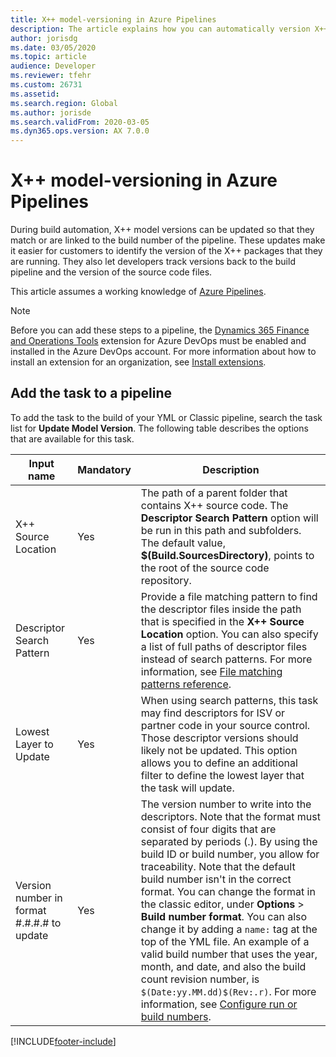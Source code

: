 ```yaml
---
title: X++ model-versioning in Azure Pipelines
description: The article explains how you can automatically version X++ models when you run build automation in Microsoft Azure DevOps.
author: jorisdg
ms.date: 03/05/2020
ms.topic: article
audience: Developer
ms.reviewer: tfehr
ms.custom: 26731
ms.assetid:
ms.search.region: Global
ms.author: jorisde
ms.search.validFrom: 2020-03-05
ms.dyn365.ops.version: AX 7.0.0
---
```


# X++ model-versioning in Azure Pipelines

During build automation, X++ model versions can be updated so that they match or are linked to the build number of the pipeline. These updates make it easier for customers to identify the version of the X++ packages that they are running. They also let developers track versions back to the build pipeline and the version of the source code files.

This article assumes a working knowledge of [Azure Pipelines](/azure/devops/pipelines/get-started/pipelines-get-started).

> [!NOTE]
> Before you can add these steps to a pipeline, the [Dynamics 365 Finance and Operations Tools](https://marketplace.visualstudio.com/items?itemName=Dyn365FinOps.dynamics365-finops-tools) extension for Azure DevOps must be enabled and installed in the Azure DevOps account. For more information about how to install an extension for an organization, see [Install extensions](/azure/devops/marketplace/install-extension).

## Add the task to a pipeline

To add the task to the build of your YML or Classic pipeline, search the task list for **Update Model Version**. The following table describes the options that are available for this task.

| Input name | Mandatory | Description |
| --- | --- | --- |
| X++ Source Location | Yes | The path of a parent folder that contains X++ source code. The **Descriptor Search Pattern** option will be run in this path and subfolders. The default value, **$(Build.SourcesDirectory)**, points to the root of the source code repository. |
| Descriptor Search Pattern | Yes | Provide a file matching pattern to find the descriptor files inside the path that is specified in the **X++ Source Location** option. You can also specify a list of full paths of descriptor files instead of search patterns. For more information, see [File matching patterns reference](/azure/devops/pipelines/tasks/file-matching-patterns). |
| Lowest Layer to Update | Yes | When using search patterns, this task may find descriptors for ISV or partner code in your source control. Those descriptor versions should likely not be updated. This option allows you to define an additional filter to define the lowest layer that the task will update. |
| Version number in format #.#.#.# to update | Yes | The version number to write into the descriptors. Note that the format must consist of four digits that are separated by periods (.). By using the build ID or build number, you allow for traceability. Note that the default build number isn't in the correct format. You can change the format in the classic editor, under **Options** \> **Build number format**. You can also change it by adding a `name:` tag at the top of the YML file. An example of a valid build number that uses the year, month, and date, and also the build count revision number, is `$(Date:yy.MM.dd)$(Rev:.r)`. For more information, see [Configure run or build numbers](/azure/devops/pipelines/process/run-number). |


[!INCLUDE[footer-include](../../../includes/footer-banner.md)]